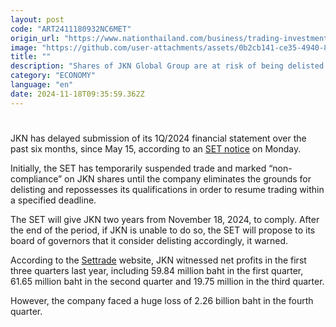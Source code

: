 ```yaml
---
layout: post
code: "ART2411180932NC6MET"
origin_url: "https://www.nationthailand.com/business/trading-investment/40043395"
image: "https://github.com/user-attachments/assets/0b2cb141-ce35-4940-8c03-6e31e8efeb76"
title: ""
description: "Shares of JKN Global Group are at risk of being delisted from the Stock Exchange of Thailand (SET) because of failure to submit a financial statement for the first quarter of 2024 within a specific time."
category: "ECONOMY"
language: "en"
date: 2024-11-18T09:35:59.362Z
---
```


# 









JKN has delayed submission of its 1Q/2024 financial statement over the past six months, since May 15, according to an [SET notice](https://weblink.set.or.th/dat/news/202411/0000NWS181120240832380001E.pdf?_gl=1*ucuark*_gcl_au*MTI5OTI2ODE2NS4xNzMxOTA1MDYx*_ga*MTM1OTI5MTYzNC4xNzMxOTA1MDY4*_ga_ET2H60H2CB*MTczMTkwOTMwMC4yLjEuMTczMTkwOTMxOC40Mi4wLjA.) on Monday.

Initially, the SET has temporarily suspended trade and marked “non-compliance” on JKN shares until the company eliminates the grounds for delisting and repossesses its qualifications in order to resume trading within a specified deadline.

The SET will give JKN two years from November 18, 2024, to comply. After the end of the period, if JKN is unable to do so, the SET will propose to its board of governors that it consider delisting accordingly, it warned.

According to the [Settrade](https://www.settrade.com/th/equities/quote/jkn/financial-statement/five-years) website, JKN witnessed net profits in the first three quarters last year, including 59.84 million baht in the first quarter, 61.65 million baht in the second quarter and 19.75 million in the third quarter.

However, the company faced a huge loss of 2.26 billion baht in the fourth quarter.

